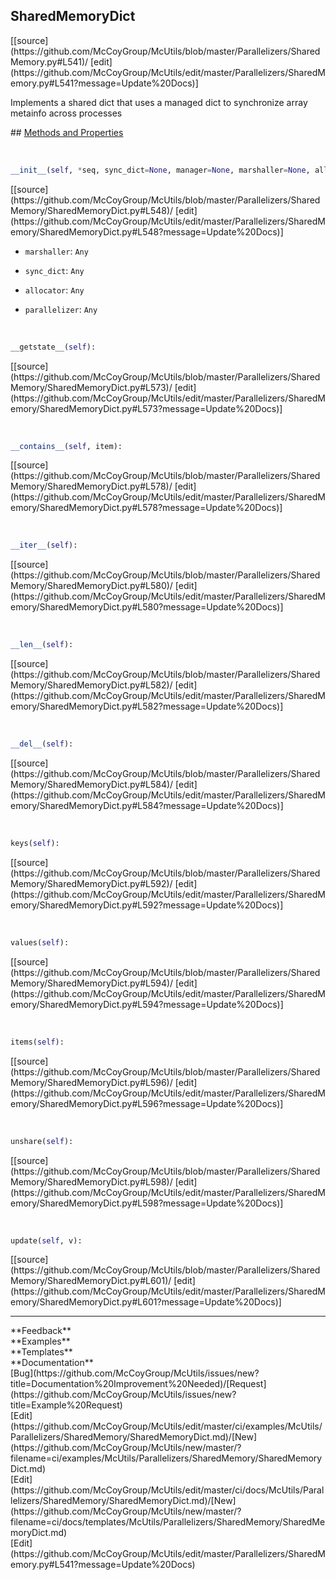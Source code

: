 ## <a id="McUtils.Parallelizers.SharedMemory.SharedMemoryDict">SharedMemoryDict</a> 

<div class="docs-source-link" markdown="1">
[[source](https://github.com/McCoyGroup/McUtils/blob/master/Parallelizers/SharedMemory.py#L541)/
[edit](https://github.com/McCoyGroup/McUtils/edit/master/Parallelizers/SharedMemory.py#L541?message=Update%20Docs)]
</div>

Implements a shared dict that uses
a managed dict to synchronize array metainfo
across processes







<div class="collapsible-section">
 <div class="collapsible-section collapsible-section-header" markdown="1">
## <a class="collapse-link" data-toggle="collapse" href="#methods" markdown="1"> Methods and Properties</a> <a class="float-right" data-toggle="collapse" href="#methods"><i class="fa fa-chevron-down"></i></a>
 </div>
 <div class="collapsible-section collapsible-section-body collapse show" id="methods" markdown="1">
 
<a id="McUtils.Parallelizers.SharedMemory.SharedMemoryDict.__init__" class="docs-object-method">&nbsp;</a> 
```python
__init__(self, *seq, sync_dict=None, manager=None, marshaller=None, allocator=None, parallelizer=None): 
```
<div class="docs-source-link" markdown="1">
[[source](https://github.com/McCoyGroup/McUtils/blob/master/Parallelizers/SharedMemory/SharedMemoryDict.py#L548)/
[edit](https://github.com/McCoyGroup/McUtils/edit/master/Parallelizers/SharedMemory/SharedMemoryDict.py#L548?message=Update%20Docs)]
</div>

  - `marshaller`: `Any`
    > 
  - `sync_dict`: `Any`
    > 
  - `allocator`: `Any`
    > 
  - `parallelizer`: `Any`
    >


<a id="McUtils.Parallelizers.SharedMemory.SharedMemoryDict.__getstate__" class="docs-object-method">&nbsp;</a> 
```python
__getstate__(self): 
```
<div class="docs-source-link" markdown="1">
[[source](https://github.com/McCoyGroup/McUtils/blob/master/Parallelizers/SharedMemory/SharedMemoryDict.py#L573)/
[edit](https://github.com/McCoyGroup/McUtils/edit/master/Parallelizers/SharedMemory/SharedMemoryDict.py#L573?message=Update%20Docs)]
</div>


<a id="McUtils.Parallelizers.SharedMemory.SharedMemoryDict.__contains__" class="docs-object-method">&nbsp;</a> 
```python
__contains__(self, item): 
```
<div class="docs-source-link" markdown="1">
[[source](https://github.com/McCoyGroup/McUtils/blob/master/Parallelizers/SharedMemory/SharedMemoryDict.py#L578)/
[edit](https://github.com/McCoyGroup/McUtils/edit/master/Parallelizers/SharedMemory/SharedMemoryDict.py#L578?message=Update%20Docs)]
</div>


<a id="McUtils.Parallelizers.SharedMemory.SharedMemoryDict.__iter__" class="docs-object-method">&nbsp;</a> 
```python
__iter__(self): 
```
<div class="docs-source-link" markdown="1">
[[source](https://github.com/McCoyGroup/McUtils/blob/master/Parallelizers/SharedMemory/SharedMemoryDict.py#L580)/
[edit](https://github.com/McCoyGroup/McUtils/edit/master/Parallelizers/SharedMemory/SharedMemoryDict.py#L580?message=Update%20Docs)]
</div>


<a id="McUtils.Parallelizers.SharedMemory.SharedMemoryDict.__len__" class="docs-object-method">&nbsp;</a> 
```python
__len__(self): 
```
<div class="docs-source-link" markdown="1">
[[source](https://github.com/McCoyGroup/McUtils/blob/master/Parallelizers/SharedMemory/SharedMemoryDict.py#L582)/
[edit](https://github.com/McCoyGroup/McUtils/edit/master/Parallelizers/SharedMemory/SharedMemoryDict.py#L582?message=Update%20Docs)]
</div>


<a id="McUtils.Parallelizers.SharedMemory.SharedMemoryDict.__del__" class="docs-object-method">&nbsp;</a> 
```python
__del__(self): 
```
<div class="docs-source-link" markdown="1">
[[source](https://github.com/McCoyGroup/McUtils/blob/master/Parallelizers/SharedMemory/SharedMemoryDict.py#L584)/
[edit](https://github.com/McCoyGroup/McUtils/edit/master/Parallelizers/SharedMemory/SharedMemoryDict.py#L584?message=Update%20Docs)]
</div>


<a id="McUtils.Parallelizers.SharedMemory.SharedMemoryDict.keys" class="docs-object-method">&nbsp;</a> 
```python
keys(self): 
```
<div class="docs-source-link" markdown="1">
[[source](https://github.com/McCoyGroup/McUtils/blob/master/Parallelizers/SharedMemory/SharedMemoryDict.py#L592)/
[edit](https://github.com/McCoyGroup/McUtils/edit/master/Parallelizers/SharedMemory/SharedMemoryDict.py#L592?message=Update%20Docs)]
</div>


<a id="McUtils.Parallelizers.SharedMemory.SharedMemoryDict.values" class="docs-object-method">&nbsp;</a> 
```python
values(self): 
```
<div class="docs-source-link" markdown="1">
[[source](https://github.com/McCoyGroup/McUtils/blob/master/Parallelizers/SharedMemory/SharedMemoryDict.py#L594)/
[edit](https://github.com/McCoyGroup/McUtils/edit/master/Parallelizers/SharedMemory/SharedMemoryDict.py#L594?message=Update%20Docs)]
</div>


<a id="McUtils.Parallelizers.SharedMemory.SharedMemoryDict.items" class="docs-object-method">&nbsp;</a> 
```python
items(self): 
```
<div class="docs-source-link" markdown="1">
[[source](https://github.com/McCoyGroup/McUtils/blob/master/Parallelizers/SharedMemory/SharedMemoryDict.py#L596)/
[edit](https://github.com/McCoyGroup/McUtils/edit/master/Parallelizers/SharedMemory/SharedMemoryDict.py#L596?message=Update%20Docs)]
</div>


<a id="McUtils.Parallelizers.SharedMemory.SharedMemoryDict.unshare" class="docs-object-method">&nbsp;</a> 
```python
unshare(self): 
```
<div class="docs-source-link" markdown="1">
[[source](https://github.com/McCoyGroup/McUtils/blob/master/Parallelizers/SharedMemory/SharedMemoryDict.py#L598)/
[edit](https://github.com/McCoyGroup/McUtils/edit/master/Parallelizers/SharedMemory/SharedMemoryDict.py#L598?message=Update%20Docs)]
</div>


<a id="McUtils.Parallelizers.SharedMemory.SharedMemoryDict.update" class="docs-object-method">&nbsp;</a> 
```python
update(self, v): 
```
<div class="docs-source-link" markdown="1">
[[source](https://github.com/McCoyGroup/McUtils/blob/master/Parallelizers/SharedMemory/SharedMemoryDict.py#L601)/
[edit](https://github.com/McCoyGroup/McUtils/edit/master/Parallelizers/SharedMemory/SharedMemoryDict.py#L601?message=Update%20Docs)]
</div>
 </div>
</div>












---


<div markdown="1" class="text-secondary">
<div class="container">
  <div class="row">
   <div class="col" markdown="1">
**Feedback**   
</div>
   <div class="col" markdown="1">
**Examples**   
</div>
   <div class="col" markdown="1">
**Templates**   
</div>
   <div class="col" markdown="1">
**Documentation**   
</div>
   <div class="col" markdown="1">
   
</div>
   <div class="col" markdown="1">
   
</div>
   <div class="col" markdown="1">
   
</div>
</div>
  <div class="row">
   <div class="col" markdown="1">
[Bug](https://github.com/McCoyGroup/McUtils/issues/new?title=Documentation%20Improvement%20Needed)/[Request](https://github.com/McCoyGroup/McUtils/issues/new?title=Example%20Request)   
</div>
   <div class="col" markdown="1">
[Edit](https://github.com/McCoyGroup/McUtils/edit/master/ci/examples/McUtils/Parallelizers/SharedMemory/SharedMemoryDict.md)/[New](https://github.com/McCoyGroup/McUtils/new/master/?filename=ci/examples/McUtils/Parallelizers/SharedMemory/SharedMemoryDict.md)   
</div>
   <div class="col" markdown="1">
[Edit](https://github.com/McCoyGroup/McUtils/edit/master/ci/docs/McUtils/Parallelizers/SharedMemory/SharedMemoryDict.md)/[New](https://github.com/McCoyGroup/McUtils/new/master/?filename=ci/docs/templates/McUtils/Parallelizers/SharedMemory/SharedMemoryDict.md)   
</div>
   <div class="col" markdown="1">
[Edit](https://github.com/McCoyGroup/McUtils/edit/master/Parallelizers/SharedMemory.py#L541?message=Update%20Docs)   
</div>
   <div class="col" markdown="1">
   
</div>
   <div class="col" markdown="1">
   
</div>
   <div class="col" markdown="1">
   
</div>
</div>
</div>
</div>